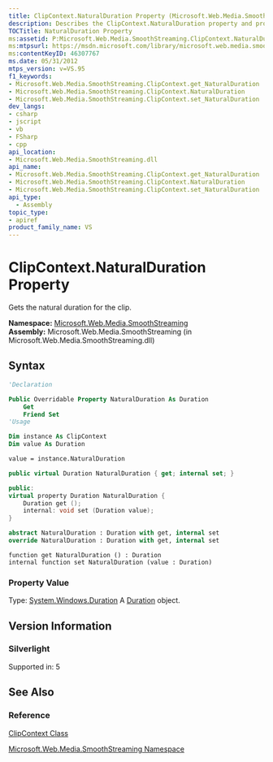 ```yaml
---
title: ClipContext.NaturalDuration Property (Microsoft.Web.Media.SmoothStreaming)
description: Describes the ClipContext.NaturalDuration property and provides the property's syntax, property value, and version information.
TOCTitle: NaturalDuration Property
ms:assetid: P:Microsoft.Web.Media.SmoothStreaming.ClipContext.NaturalDuration
ms:mtpsurl: https://msdn.microsoft.com/library/microsoft.web.media.smoothstreaming.clipcontext.naturalduration(v=VS.95)
ms:contentKeyID: 46307767
ms.date: 05/31/2012
mtps_version: v=VS.95
f1_keywords:
- Microsoft.Web.Media.SmoothStreaming.ClipContext.get_NaturalDuration
- Microsoft.Web.Media.SmoothStreaming.ClipContext.NaturalDuration
- Microsoft.Web.Media.SmoothStreaming.ClipContext.set_NaturalDuration
dev_langs:
- csharp
- jscript
- vb
- FSharp
- cpp
api_location:
- Microsoft.Web.Media.SmoothStreaming.dll
api_name:
- Microsoft.Web.Media.SmoothStreaming.ClipContext.get_NaturalDuration
- Microsoft.Web.Media.SmoothStreaming.ClipContext.NaturalDuration
- Microsoft.Web.Media.SmoothStreaming.ClipContext.set_NaturalDuration
api_type:
  - Assembly
topic_type:
- apiref
product_family_name: VS
---
```


# ClipContext.NaturalDuration Property

Gets the natural duration for the clip.

**Namespace:**  [Microsoft.Web.Media.SmoothStreaming](microsoft-web-media-smoothstreaming-namespace_1.md)  
**Assembly:**  Microsoft.Web.Media.SmoothStreaming (in Microsoft.Web.Media.SmoothStreaming.dll)

## Syntax

```vb
'Declaration

Public Overridable Property NaturalDuration As Duration
    Get
    Friend Set
'Usage

Dim instance As ClipContext
Dim value As Duration

value = instance.NaturalDuration
```

```csharp
public virtual Duration NaturalDuration { get; internal set; }
```

```cpp
public:
virtual property Duration NaturalDuration {
    Duration get ();
    internal: void set (Duration value);
}
```

``` fsharp
abstract NaturalDuration : Duration with get, internal set
override NaturalDuration : Duration with get, internal set
```

```jscript
function get NaturalDuration () : Duration
internal function set NaturalDuration (value : Duration)
```

### Property Value

Type: [System.Windows.Duration](https://msdn.microsoft.com/library/ms602372\(v=vs.95\))  
A [Duration](https://msdn.microsoft.com/library/ms602372\(v=vs.95\)) object.

## Version Information

### Silverlight

Supported in: 5  

## See Also

### Reference

[ClipContext Class](clipcontext-class-microsoft-web-media-smoothstreaming_1.md)

[Microsoft.Web.Media.SmoothStreaming Namespace](microsoft-web-media-smoothstreaming-namespace_1.md)
